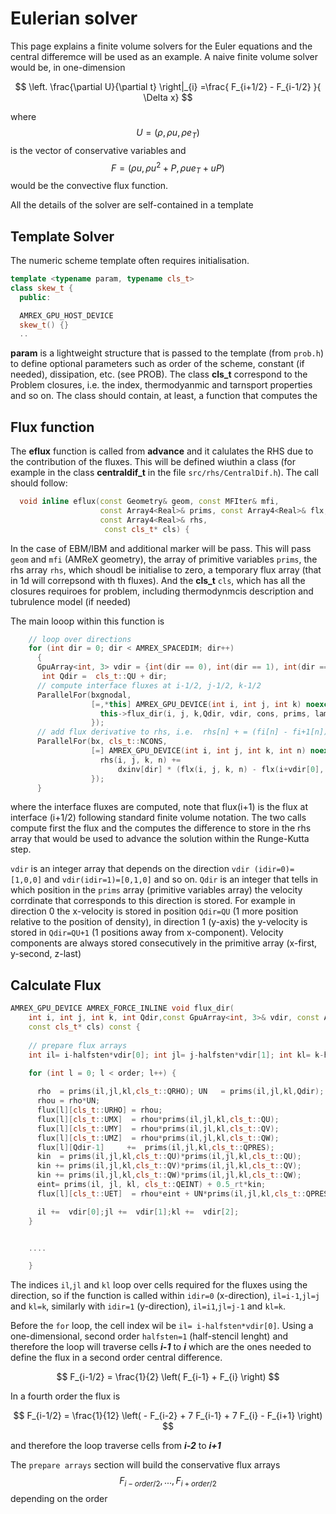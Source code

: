 # Eulerian solver

This page explains a finite volume solvers for the Euler equations and
the central differemce will be used as an example.
A naive finite volume solver would be, in one-dimension 

$$
\left. \frac{\partial U}{\partial t} \right|_{i} =\frac{ F_{i+1/2} -  F_{i-1/2} }{ \Delta x}
$$

where  $$U = ( \rho, \rho u, \rho e_T) $$ is the vector of conservative variables and 
$$F = ( \rho u, \rho u^2 + P, \rho u e_T + u P  )$$ would be the convective flux function.

All the details of the solver are self-contained in a template

## Template Solver

The numeric scheme template often requires initialisation.

```cpp
template <typename param, typename cls_t>
class skew_t {
  public:

  AMREX_GPU_HOST_DEVICE
  skew_t() {}
  ..
```
**param** is a lightweight structure that is passed to the template (from `prob.h`) to define optional parameters such as order of the scheme, constant (if needed), dissipation, etc. (see PROB).
The class **cls_t**  correspond to the Problem closures, i.e. the index, thermodyanmic and tarnsport properties and so on.
The class should contain, at least,  a function that computes the 

## Flux function

The **eflux** function is called from **advance** and it calulates the RHS due to the
contribution of the fluxes. 
This will be defined wiuthin a class (for example  in the class **centraldif_t** in the 
file  `src/rhs/CentralDif.h`).
The call should follow:

```cpp
  void inline eflux(const Geometry& geom, const MFIter& mfi,
                    const Array4<Real>& prims, const Array4<Real>& flx,
                    const Array4<Real>& rhs,
                     const cls_t* cls) {
```

In the case of EBM/IBM and additional marker will be pass.
This will pass `geom` and `mfi` (AMReX geometry), the array of primitive variables `prims`,
the rhs array `rhs`, which shoudl be initialise to zero, a temporary flux array (that in 1d will correpsond with th fluxes). And the **cls_t** `cls`, which has all the closures requiroes for problem, including thermodynmcis description and tubrulence model (if needed)


The main looop within this function is

```cpp
    // loop over directions
    for (int dir = 0; dir < AMREX_SPACEDIM; dir++) 
      {
      GpuArray<int, 3> vdir = {int(dir == 0), int(dir == 1), int(dir == 2)};
       int Qdir =  cls_t::QU + dir; 
      // compute interface fluxes at i-1/2, j-1/2, k-1/2
      ParallelFor(bxgnodal,
                  [=,*this] AMREX_GPU_DEVICE(int i, int j, int k) noexcept {
                    this->flux_dir(i, j, k,Qdir, vdir, cons, prims, lambda_max, flx, cls);
                  });
      // add flux derivative to rhs, i.e.  rhs[n] + = (fi[n] - fi+1[n])/dx
      ParallelFor(bx, cls_t::NCONS,
                  [=] AMREX_GPU_DEVICE(int i, int j, int k, int n) noexcept {
                    rhs(i, j, k, n) +=
                        dxinv[dir] * (flx(i, j, k, n) - flx(i+vdir[0], j+vdir[1], k+vdir[2], n));
                  });
      }
```
where the interface fluxes are computed, note that flux(i+1) is the flux at interface (i+1/2) following standard finite volume notation. 
The two calls compute first the flux and the computes the difference to store in the rhs array that would be used to advance the solution within the Runge-Kutta step.

`vdir` is an integer array that depends on the direction  `vdir (idir=0)= [1,0,0]`
and  `vdir(idir=1)=[0,1,0]` and so on. 
`Qdir` is an integer that tells in which position in the `prims` array (primitive variables array) the velocity corrdinate that corresponds to this direction is stored. For example in direction 0 the x-velocity is stored in position `Qdir=QU` (1 more position relative to the position of density), in direction 1 (y-axis) the y-velocity is stored in `Qdir=QU+1` (1 positions away from x-component).
Velocity components are always stored consecutively in the primitive array (x-first, y-second, z-last)

## Calculate Flux 

```cpp
AMREX_GPU_DEVICE AMREX_FORCE_INLINE void flux_dir(
    int i, int j, int k, int Qdir,const GpuArray<int, 3>& vdir, const Array4<Real>& cons, const Array4<Real>& prims, const Array4<Real>& lambda_max, const Array4<Real>& flx,
    const cls_t* cls) const {
    
    // prepare flux arrays
    int il= i-halfsten*vdir[0]; int jl= j-halfsten*vdir[1]; int kl= k-halfsten*vdir[2];   
        
    for (int l = 0; l < order; l++) {  

      rho  = prims(il,jl,kl,cls_t::QRHO); UN   = prims(il,jl,kl,Qdir);
      rhou = rho*UN;
      flux[l][cls_t::URHO] = rhou;
      flux[l][cls_t::UMX]  = rhou*prims(il,jl,kl,cls_t::QU);
      flux[l][cls_t::UMY]  = rhou*prims(il,jl,kl,cls_t::QV);
      flux[l][cls_t::UMZ]  = rhou*prims(il,jl,kl,cls_t::QW);
      flux[l][Qdir-1]     +=  prims(il,jl,kl,cls_t::QPRES);
      kin  = prims(il,jl,kl,cls_t::QU)*prims(il,jl,kl,cls_t::QU);
      kin += prims(il,jl,kl,cls_t::QV)*prims(il,jl,kl,cls_t::QV);
      kin += prims(il,jl,kl,cls_t::QW)*prims(il,jl,kl,cls_t::QW);
      eint= prims(il, jl, kl, cls_t::QEINT) + 0.5_rt*kin; 
      flux[l][cls_t::UET]  = rhou*eint + UN*prims(il,jl,kl,cls_t::QPRES);     

      il +=  vdir[0];jl +=  vdir[1];kl +=  vdir[2];
    }


    ....

    }
```    
The indices `il`,`jl` and `kl` loop over cells required for the fluxes using the direction, so if the function is called within `idir=0` (x-direction), `il=i-1`,`jl=j` and `kl=k`, similarly with  `idir=1` (y-direction), `il=i1`,`jl=j-1` and `kl=k`.

Before the ```for``` loop, the cell index wil be ```il= i-halfsten*vdir[0]```. Using a one-dimensional, second order ```halfsten=1``` (half-stencil lenght)  and therefore the loop will traverse  cells ***i-1*** to ***i*** which  are the ones needed to define the 
flux in a second order central difference.

$$
F_{i-1/2} = \frac{1}{2} \left( F_{i-1} + F_{i} \right)
$$

In a fourth order the flux is

$$
F_{i-1/2} = \frac{1}{12} \left( - F_{i-2} + 7 F_{i-1}  + 7 F_{i} - F_{i+1} \right)
$$

and therefore the loop traverse cells from ***i-2*** to ***i+1*** 


The `prepare arrays` section will build the conservative flux arrays 
$$ F_{i-order/2} ,  ... , F_{i+order/2} $$ depending on the order




